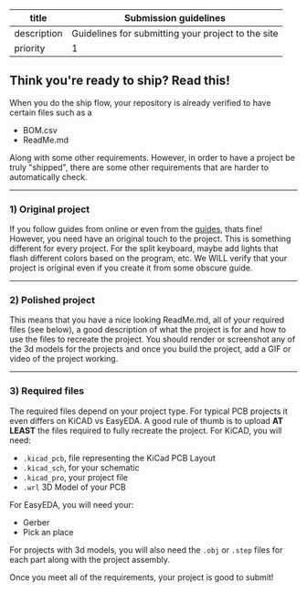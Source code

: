 | title       | Submission guidelines                              |
| ----------- | -------------------------------------------------- |
| description | Guidelines for submitting your project to the site |
| priority    | 1                                                  |


## Think you're ready to ship? Read this!

When you do the ship flow, your repository is already verified to have certain files such as a 
- BOM.csv
- ReadMe.md



Along with some other requirements. However, in order to have a project be truly "shipped", there are some other requirements that are harder to automatically check. 

-----------

### 1) Original project 

If you follow guides from online or even from the [guides](/guides), thats fine! However, you need have an original touch to the project. This is something different for every project. For the split keyboard, maybe add lights that flash different colors based on the program, etc. We WILL verify that your project is original even if you create it from some obscure guide.

-----------

### 2) Polished project

This means that you have a nice looking ReadMe.md, all of your required files (see below), a good description of what the project is for and how to use the files to recreate the project. You should render or screenshot any of the 3d models for the projects and once you build the project, add a GIF or video of the project working. 

-----------

### 3) Required files 

The required files depend on your project type. For typical PCB projects it even differs on KiCAD vs EasyEDA. A good rule of thumb is to upload **AT LEAST** the files required to fully recreate the project. For KiCAD, you will need:

- `.kicad_pcb`, file representing the KiCad PCB Layout
- `.kicad_sch`, for your schematic
- `.kicad_pro`, your project file
- `.wrl` 3D Model of your PCB

For EasyEDA, you will need your:
- Gerber
- Pick an place



For projects with 3d models, you will also need the `.obj` or `.step` files for each part along with the project assembly.


Once you meet all of the requirements, your project is good to submit!